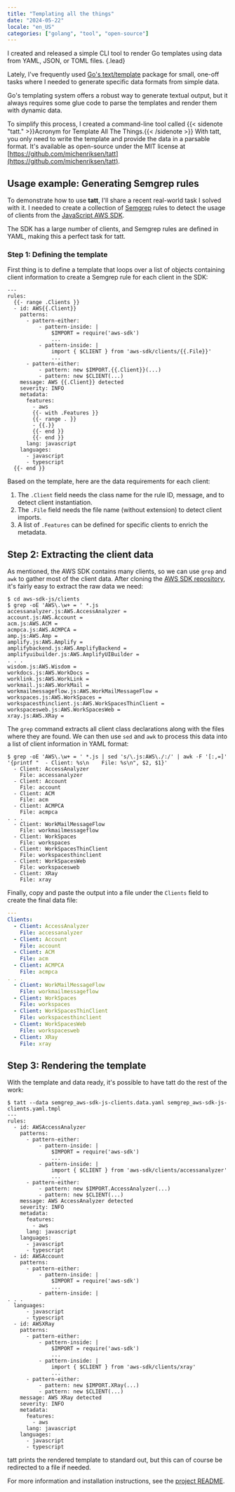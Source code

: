 ```yaml
---
title: "Templating all the things"
date: "2024-05-22"
locale: "en_US"
categories: ["golang", "tool", "open-source"]
---
```


I created and released a simple CLI tool to render Go templates using data from YAML, JSON, or TOML files.
{.lead}
<!--more-->

Lately, I've frequently used [Go's text/template](https://pkg.go.dev/text/template) package for small, one-off tasks
where I needed to generate specific data formats from simple data.

Go's templating system offers a robust way to generate textual output, but it always requires some glue code to parse
the templates and render them with dynamic data.

To simplify this process, I created a command-line tool called {{< sidenote "tatt." >}}Acronym for Template All The Things.{{< /sidenote >}} With tatt, you only need to write the template and provide the data in a parsable format. It's available as open-source under the MIT license at [https://github.com/michenriksen/tatt](https://github.com/michenriksen/tatt).

## Usage example: Generating Semgrep rules

To demonstrate how to use **tatt**, I'll share a recent real-world task I solved with it. I needed to create a
collection of [Semgrep](https://semgrep.dev/) rules to detect the usage of clients from the [JavaScript AWS SDK](https://github.com/aws/aws-sdk-js).

The SDK has a large number of clients, and Semgrep rules are defined in YAML, making this a perfect task for tatt.

### Step 1: Defining the template

First thing is to define a template that loops over a list of objects containing client information to create a Semgrep
rule for each client in the SDK:

```go-template {linenos=true}
---
rules:
  {{- range .Clients }}
  - id: AWS{{.Client}}
    patterns:
      - pattern-either:
          - pattern-inside: |
              $IMPORT = require('aws-sdk')
              ...
          - pattern-inside: |
              import { $CLIENT } from 'aws-sdk/clients/{{.File}}'
              ...
      - pattern-either:
          - pattern: new $IMPORT.{{.Client}}(...)
          - pattern: new $CLIENT(...)
    message: AWS {{.Client}} detected
    severity: INFO
    metadata:
      features:
        - aws
        {{- with .Features }}
        {{- range . }}
        - {{.}}
        {{- end }}
        {{- end }}
      lang: javascript
    languages:
      - javascript
      - typescript
  {{- end }}
```

Based on the template, here are the data requirements for each client:

1. The `.Client` field needs the class name for the rule ID, message, and to detect client instantiation.
2. The `.File` field needs the file name (without extension) to detect client imports.
3. A list of `.Features` can be defined for specific clients to enrich the metadata.

## Step 2: Extracting the client data

As mentioned, the AWS SDK contains many clients, so we can use `grep` and `awk` to gather most of the client data.
After cloning the [AWS SDK repository](https://github.com/aws/aws-sdk-js), it's fairly easy to extract the raw data we
need:

```bash-session
$ cd aws-sdk-js/clients
$ grep -oE 'AWS\.\w+ = ' *.js
accessanalyzer.js:AWS.AccessAnalyzer =
account.js:AWS.Account =
acm.js:AWS.ACM =
acmpca.js:AWS.ACMPCA =
amp.js:AWS.Amp =
amplify.js:AWS.Amplify =
amplifybackend.js:AWS.AmplifyBackend =
amplifyuibuilder.js:AWS.AmplifyUIBuilder =
. . .
wisdom.js:AWS.Wisdom =
workdocs.js:AWS.WorkDocs =
worklink.js:AWS.WorkLink =
workmail.js:AWS.WorkMail =
workmailmessageflow.js:AWS.WorkMailMessageFlow =
workspaces.js:AWS.WorkSpaces =
workspacesthinclient.js:AWS.WorkSpacesThinClient =
workspacesweb.js:AWS.WorkSpacesWeb =
xray.js:AWS.XRay =
```
The `grep` command extracts all client class declarations along with the files where they are found. We can then use
`sed` and `awk` to process this data into a list of client information in YAML format:

```bash-session
$ grep -oE 'AWS\.\w+ = ' *.js | sed 's/\.js:AWS\./:/' | awk -F '[:,=]' '{printf "  - Client: %s\n    File: %s\n", $2, $1}'
  - Client: AccessAnalyzer
    File: accessanalyzer
  - Client: Account
    File: account
  - Client: ACM
    File: acm
  - Client: ACMPCA
    File: acmpca
. . .
  - Client: WorkMailMessageFlow
    File: workmailmessageflow
  - Client: WorkSpaces
    File: workspaces
  - Client: WorkSpacesThinClient
    File: workspacesthinclient
  - Client: WorkSpacesWeb
    File: workspacesweb
  - Client: XRay
    File: xray
```

Finally, copy and paste the output into a file under the `Clients` field to create the final data file:


```yaml
---
Clients:
  - Client: AccessAnalyzer
    File: accessanalyzer
  - Client: Account
    File: account
  - Client: ACM
    File: acm
  - Client: ACMPCA
    File: acmpca
. . .
  - Client: WorkMailMessageFlow
    File: workmailmessageflow
  - Client: WorkSpaces
    File: workspaces
  - Client: WorkSpacesThinClient
    File: workspacesthinclient
  - Client: WorkSpacesWeb
    File: workspacesweb
  - Client: XRay
    File: xray
```

## Step 3: Rendering the template

With the template and data ready, it's possible to have tatt do the rest of the work:

```bash-session
$ tatt --data semgrep_aws-sdk-js-clients.data.yaml semgrep_aws-sdk-js-clients.yaml.tmpl
---
rules:
  - id: AWSAccessAnalyzer
    patterns:
      - pattern-either:
          - pattern-inside: |
              $IMPORT = require('aws-sdk')
              ...
          - pattern-inside: |
              import { $CLIENT } from 'aws-sdk/clients/accessanalyzer'
              ...
      - pattern-either:
          - pattern: new $IMPORT.AccessAnalyzer(...)
          - pattern: new $CLIENT(...)
    message: AWS AccessAnalyzer detected
    severity: INFO
    metadata:
      features:
        - aws
      lang: javascript
    languages:
      - javascript
      - typescript
  - id: AWSAccount
    patterns:
      - pattern-either:
          - pattern-inside: |
              $IMPORT = require('aws-sdk')
              ...
          - pattern-inside: |
. . .
  languages:
      - javascript
      - typescript
  - id: AWSXRay
    patterns:
      - pattern-either:
          - pattern-inside: |
              $IMPORT = require('aws-sdk')
              ...
          - pattern-inside: |
              import { $CLIENT } from 'aws-sdk/clients/xray'
              ...
      - pattern-either:
          - pattern: new $IMPORT.XRay(...)
          - pattern: new $CLIENT(...)
    message: AWS XRay detected
    severity: INFO
    metadata:
      features:
        - aws
      lang: javascript
    languages:
      - javascript
      - typescript
```

tatt prints the rendered template to standard out, but this can of course be redirected to a file if needed.

For more information and installation instructions, see the [project README](https://github.com/michenriksen/tatt).
